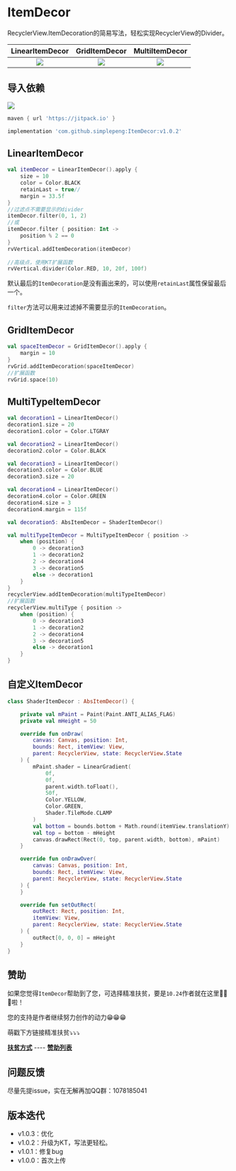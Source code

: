 # ItemDecor

RecyclerView.ItemDecoration的简易写法，轻松实现RecyclerView的Divider。

|                    LinearItemDecor                     |                     GridItemDecor                      |                     MultiItemDecor                     |
| :----------------------------------------------------: | :----------------------------------------------------: | :----------------------------------------------------: |
| ![](https://i.loli.net/2019/10/28/FEj64UdqHV5JcOf.png) | ![](https://i.loli.net/2019/10/28/vzIUPRloLmSM3ur.png) | ![](https://i.loli.net/2019/10/28/1L5UFP96wXkqbJM.png) |

## 导入依赖

[![](https://jitpack.io/v/simplepeng/ItemDecor.svg)](https://jitpack.io/#simplepeng/ItemDecor)

```groovy
maven { url 'https://jitpack.io' }
```

```groovy
implementation 'com.github.simplepeng:ItemDecor:v1.0.2'
```

## LinearItemDecor

```kotlin
val itemDecor = LinearItemDecor().apply {
    size = 10
    color = Color.BLACK
    retainLast = true//
    margin = 33.5f
}
//过滤点不需要显示的divider
itemDecor.filter(0, 1, 2)
//或
itemDecor.filter { position: Int ->
    position % 2 == 0
}
rvVertical.addItemDecoration(itemDecor)
  
//高级点，使用KT扩展函数
rvVertical.divider(Color.RED, 10, 20f, 100f)
```

默认最后的`ItemDecoration`是没有画出来的，可以使用`retainLast`属性保留最后一个。

`filter`方法可以用来过滤掉不需要显示的`ItemDecoration`。

## GridItemDecor

```kotlin
val spaceItemDecor = GridItemDecor().apply {
    margin = 10
}
rvGrid.addItemDecoration(spaceItemDecor)
//扩展函数
rvGrid.space(10)
```

## MultiTypeItemDecor

```kotlin
val decoration1 = LinearItemDecor()
decoration1.size = 20
decoration1.color = Color.LTGRAY

val decoration2 = LinearItemDecor()
decoration2.color = Color.BLACK

val decoration3 = LinearItemDecor()
decoration3.color = Color.BLUE
decoration3.size = 20

val decoration4 = LinearItemDecor()
decoration4.color = Color.GREEN
decoration4.size = 3
decoration4.margin = 115f

val decoration5: AbsItemDecor = ShaderItemDecor()

val multiTypeItemDecor = MultiTypeItemDecor { position ->
    when (position) {
        0 -> decoration3
        1 -> decoration2
        2 -> decoration4
        3 -> decoration5
        else -> decoration1
    }
}
recyclerView.addItemDecoration(multiTypeItemDecor)
//扩展函数
recyclerView.multiType { position ->
    when (position) {
        0 -> decoration3
        1 -> decoration2
        2 -> decoration4
        3 -> decoration5
        else -> decoration1
    }
}
```

## 自定义ItemDecor

```kotlin
class ShaderItemDecor : AbsItemDecor() {

    private val mPaint = Paint(Paint.ANTI_ALIAS_FLAG)
    private val mHeight = 50

    override fun onDraw(
        canvas: Canvas, position: Int,
        bounds: Rect, itemView: View,
        parent: RecyclerView, state: RecyclerView.State
    ) {
        mPaint.shader = LinearGradient(
            0f,
            0f,
            parent.width.toFloat(),
            50f,
            Color.YELLOW,
            Color.GREEN,
            Shader.TileMode.CLAMP
        )
        val bottom = bounds.bottom + Math.round(itemView.translationY)
        val top = bottom - mHeight
        canvas.drawRect(Rect(0, top, parent.width, bottom), mPaint)
    }

    override fun onDrawOver(
        canvas: Canvas, position: Int,
        bounds: Rect, itemView: View,
        parent: RecyclerView, state: RecyclerView.State
    ) {
    }

    override fun setOutRect(
        outRect: Rect, position: Int,
        itemView: View,
        parent: RecyclerView, state: RecyclerView.State
    ) {
        outRect[0, 0, 0] = mHeight
    }
}
```

## 赞助

如果您觉得`ItemDecor`帮助到了您，可选择精准扶贫，要是`10.24`作者就在这里🙇🙇🙇啦！

您的支持是作者继续努力创作的动力😁😁😁

萌戳下方链接精准扶贫⤵️⤵️⤵️

**[扶贫方式](https://simplepeng.github.io/merge_pay_code/)** ---- **[赞助列表](https://github.com/simplepeng/Sponsor/blob/master/README.md)**

## 问题反馈

尽量先提issue，实在无解再加QQ群：1078185041

## 版本迭代

* v1.0.3：优化
* v1.0.2：升级为KT，写法更轻松。
* v1.0.1：修复bug
* v1.0.0：首次上传